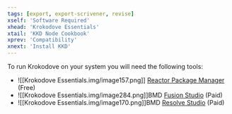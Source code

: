 ```yaml
---
tags: [export, export-scrivener, revise]
xself: 'Software Required'
xhead: 'Krokodove Essentials'
xtail: 'KKD Node Cookbook'
xprev: 'Compatibility'
xnext: 'Install KKD'
---
```


To run Krokodove on your system you will need the following tools:

-   ![[Krokodove Essentials.img/image157.png]] [Reactor Package Manager](https://www.steakunderwater.com/wesuckless/viewtopic.php?f=32&t=3067) (Free)
-   ![[Krokodove Essentials.img/image284.png]]BMD [Fusion Studio](https://www.blackmagicdesign.com/products/fusion/) (Paid)
-   ![[Krokodove Essentials.img/image170.png]]BMD [Resolve Studio](https://www.blackmagicdesign.com/products/davinciresolve/) (Paid)